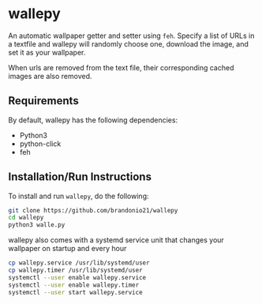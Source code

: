 wallepy
=======
An automatic wallpaper getter and setter using `feh`. Specify a list of URLs in
a textfile and wallepy will randomly choose one, download the image, and set it
as your wallpaper.

When urls are removed from the text file, their corresponding 
cached images are also removed.


## Requirements
By default, wallepy has the following dependencies:
* Python3
* python-click
* feh

## Installation/Run Instructions
To install and run `wallepy`, do the following:

```bash
git clone https://github.com/brandonio21/wallepy
cd wallepy
python3 walle.py
```

wallepy also comes with a systemd service unit that changes your wallpaper on
startup and every hour

```bash
cp wallepy.service /usr/lib/systemd/user
cp wallepy.timer /usr/lib/systemd/user
systemctl --user enable wallepy.service
systemctl --user enable wallepy.timer
systemctl --user start wallepy.service
```
